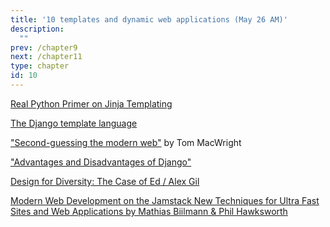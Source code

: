 ```yaml
---
title: '10 templates and dynamic web applications (May 26 AM)'
description:
  ""
prev: /chapter9
next: /chapter11
type: chapter
id: 10
---
```


<exercise id="1" title="Templates">

[Real Python Primer on Jinja Templating](https://realpython.com/primer-on-jinja-templating/)

[The Django template language](https://docs.djangoproject.com/en/3.0/ref/templates/language/)

</exercise>
<exercise id="2" title="Debates in Modern Web Development" >
 

["Second-guessing the modern web"](https://macwright.org/2020/05/10/spa-fatigue.html)
by Tom MacWright

["Advantages and Disadvantages of Django"](http://www.mindfiresolutions.com/blog/2018/04/advantages-and-disadvantages-of-django/)

[Design for Diversity: The Case of Ed / Alex Gil](https://des4div.library.northeastern.edu/design-for-diversity-the-case-of-ed-alex-gil/)

[Modern Web Development on the Jamstack New Techniques for Ultra Fast Sites and Web Applications by Mathias Biilmann & Phil Hawksworth](https://www.netlify.com/oreilly-jamstack/#download)

</exercise>